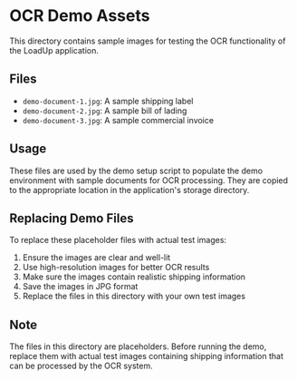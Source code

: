 # OCR Demo Assets

This directory contains sample images for testing the OCR functionality of the LoadUp application.

## Files

- `demo-document-1.jpg`: A sample shipping label
- `demo-document-2.jpg`: A sample bill of lading
- `demo-document-3.jpg`: A sample commercial invoice

## Usage

These files are used by the demo setup script to populate the demo environment with sample documents for OCR processing. They are copied to the appropriate location in the application's storage directory.

## Replacing Demo Files

To replace these placeholder files with actual test images:

1. Ensure the images are clear and well-lit
2. Use high-resolution images for better OCR results
3. Make sure the images contain realistic shipping information
4. Save the images in JPG format
5. Replace the files in this directory with your own test images

## Note

The files in this directory are placeholders. Before running the demo, replace them with actual test images containing shipping information that can be processed by the OCR system. 